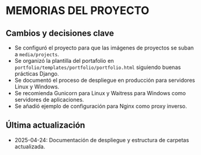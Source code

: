 # MEMORIAS DEL PROYECTO

## Cambios y decisiones clave
- Se configuró el proyecto para que las imágenes de proyectos se suban a `media/projects`.
- Se organizó la plantilla del portafolio en `portfolio/templates/portfolio/portfolio.html` siguiendo buenas prácticas Django.
- Se documentó el proceso de despliegue en producción para servidores Linux y Windows.
- Se recomienda Gunicorn para Linux y Waitress para Windows como servidores de aplicaciones.
- Se añadió ejemplo de configuración para Nginx como proxy inverso.

## Última actualización
- 2025-04-24: Documentación de despliegue y estructura de carpetas actualizada.
